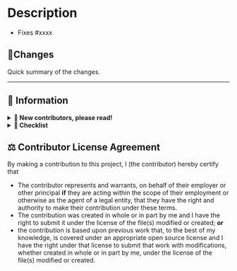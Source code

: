 # Description

* Fixes #xxxx  <!-- reference an issue here -->

## 📝Changes

<!-- start -- Please replace and include a quick summary of the change and which issue is fixed here -->

Quick summary of the changes.

<!-- end -- Please replace and include a quick summary of the change and which issue is fixed here -->

---

## 🚨 Information

<details>
<summary><b>🙏 New contributors, please read!</b></summary>
  <p>We are happy to accept contributions from our users 🚀.</p>
  <ul>
    <li>Before submitting the pull request, please ensure the PR follows the <a href="https://github.com/whiteprints-tests/test-codecov-darwin-py312-test/blob/main/CONTRIBUTING.md">Contributing Guide</a>.</li>
    <li>We follow (and lint) Pull Requests names according to <a href="https://gist.github.com/brianclements/841ea7bffdb01346392c#file-commit-formatting-md">Angular commit format</a>.</li>
    <li>You can choose an emoji for your pull request title. Have a look to <a href="https://gitmoji.dev/">gitmoji</a> to guide you in the choice.</li>
    <li>We demand that you follow our <a href="https://github.com/whiteprints-tests/test-codecov-darwin-py312-test/blob/main/CODE_OF_CONDUCT.md">Code of Conduct</a>.</li>
  </ul>
</details>

<details>
<summary><b>🛂 Checklist</b></summary>
    <p>Please check the following:</p>
    <ul>
        <li>I agree to follow this project's <a href="https://github.com/whiteprints-tests/test-codecov-darwin-py312-test/blob/main/CODE_OF_CONDUCT.md">Code of Conduct</a></li>
        <li>I have read the <a href="https://github.com/whiteprints-tests/test-codecov-darwin-py312-test/blob/main/CONTRIBUTING.md">Contributor Guide</a></li>
        <li>I have performed a self-review of my own code</li>
        <li>I have included relevant tests</li>
        <li>I have commented my code, particularly in hard-to-understand areas</li>
        <li>I have made corresponding changes to the documentation</li>
    </ul>
</details>

## ⚖️ Contributor License Agreement

By making a contribution to this project, I (the contributor) hereby certify that

- The contributor represents and warrants, on behalf of their employer or other principal **if** they are acting within the scope of their employment or otherwise as the agent of a legal entity, that they have the right and authority to make their contribution under these terms.
- The contribution was created in whole or in part by me and I have the right to submit it under the license of the file(s) modified or created; **or**
- the contribution is based upon previous work that, to the best of my knowledge, is covered under an appropriate open source license and I have the right under that license to submit that work with modifications, whether created in whole or in part by me, under the license of the file(s) modified or created.
